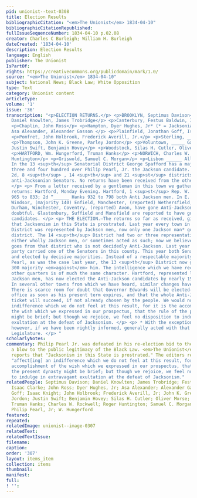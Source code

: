 ```yaml
---
pid: unionist--text-0308
title: Election Results
bibliographicCitation: "<em>The Unionist</em> 1834-04-10"
bibliographicCitationRepublished: 
fullIssueSequenceNumber: 1834-04-10 p.02.08
creator: Charles C Burleigh; William H. Burleigh
dateCreated: '1834-04-10'
description: Election Results
language: English
publisher: The Unionist
IsPartOf: 
rights: https://creativecommons.org/publicdomain/mark/1.0/
source: "<em>The Unionist</em> 1834-04-10"
subject: National News; Black Law; White Opposition
type: Text
category: Unionist content
articleType: 
volume: '1'
issue: '36'
transcription: "<p>ELECTION RETURNS.</p> <p>BROOKLYN, Septimus Davison</p> <p>Ashford,
  Daniel Knowlten, James Trobridge</p> <p>Canterbury, Festus Baldwin, Isaac Clarke</p>
  <p>Chaplin, John Ross</p> <p>Hampton, Dyer Hughes, Jr* (* = Jacksonian)</p> <p>Killingley,
  Asa Alexander, Alexander Gasson </p> <p>Plainfield, Jonathan Goff, Isaac Knight</p>
  <p>Pomfret, John Holbrook, Frederick Averill, Jr.</p> <p>Sterling, ______ Smith</p>
  <p>Thompson, John K. Greene, Parley Jordon</p> <p>Voluntown, _____ Gallup</p> <p>Windham,
  Justin Swift, Benjamin Hovey</p> <p>Woodstock, Silas H. Cutler, Oliver Morse</p>
  <p>HARTFORD, Wm. Hungerford, Truman Hanks</p> <p>NORWICH, Charles W. Rockwell, Roger
  Huntington</p> <p>Griswold, Samuel C. Morgan</p> <p>Lisbon ______ Allen</p> <p>
  In the 13 <sup>th</sup> Senatorial District George Spafford has a majority of between
  three and four hundred over Philip Pearl, Jr. the Jackson candidate. The 1<sup>st</sup>,
  2d, 8 <sup>th</sup> , 14 <sup>th</sup> and 21 <sup>st</sup> districts have elected
  anti-Jacksonian Senators. No returns have been received from the other districts.
  </p> <p> From a letter received by a gentleman in this town we gather the following
  returns: Hartford, Monday Evening. Hartford, 1 <sup>st</sup> Rep. W. Hungerford
  965 to 833; 2d “______ Hanks 932 to 798 both Anti Jackson men. In E. Hartford, E.
  Windsor, (majority 140) Enfield, Manchester, (reported) Wethersfield, Middletown,
  Durham, Winchester, Coventry, (reported) Avon, have gone Anti-Jackson. Southington
  doubtful. Glastonbury, Suffield and Mansfield are reported to have gone for Jackson
  candidates. </p> <p> THE ELECTION.—The returns so far as received, give strong indications
  that Jacksonism in this State is prostrated. Last year every town in the 13 <sup>th</sup>
  District was represented by Jackson men, now only one Jackson man* goes from this
  district. The 14 <sup>th</sup> District had two or three representatives who were
  either wholly Jackson men, or sometimes acted as such; now we believe not a man
  goes from that district who is not decidedly Anti-Jackson. Last year the Jackson
  party carried one of the Senators in this county. This year both Senators are Anti-Jackson,
  and elected by decisive majorities. Instead of a respectable majority <em>for</em>
  Pearl, as was the case last year, the 13 <sup>th</sup> District now gives more than
  300 majority <em>against</em> him. The intelligence which we have received from
  other quarters is of much the same character. Hartford, represented last year by
  Jackson men, has now elected the Anti-Jackson candidates by nearly 150 majority.
  In several other towns from which we have heard, similar changes have taken place.
  There is scarce room for doubt that Governor Edwards will be elected—to quit the
  office as soon as his present term expires, and that the whole Anti-Jackson State
  ticket will succeed, if not already chosen by the people. We would not affect an
  indifference which we do not feel at this result, for it is the accomplishment of
  the wish which we expressed in our prospectus, that the rule of the present dynasty
  might be brief; but though we rejoice, we feel no disposition to indulge in extravagant
  exultation at the defeat of Jacksonism. </p> <p> * With the exception of one, who,
  however, if we have been rightly informed, generally acted with that party in the
  Legislature. </p> "
scholarlyNotes: 
commentary: Philip Pearl Jr. was defeated in his re-election bid to the State Senate,
  a blow to the public legitimacy of the Black Law. <em>The Unionist</em> happily
  reports that "Jacksonism in this State is prostrated." The editors refrain from
  "affect[ing] an indifference which we do not feel at this result, for it is the
  accomplishment of the wish which we expressed in our prospectus, that the rule of
  the present dynasty might be brief; but though we rejoice, we feel no disposition
  to indulge in extravagant exultation at the defeat of Jacksonism."
relatedPeople: Septimus Davison; Daniel Knowlten; James Trobridge; Festus Baldwin;
  Isaac Clarke; John Ross; Dyer Hughes, Jr; Asa Alexander; Alexander Gasson; Jonathan
  Goff; Isaac Knight; John Holbrook; Frederick Averill, Jr; John K. Greene; Parley
  Jordon; Justin Swift; Benjamin Hovey; Silas H. Cutler; Oliver Morse; William Hungerford;
  Truman Hanks; Charles W. Rockwell; Roger Huntington; Samuel C. Morgan; George Spafford;
  Philip Pearl, Jr; W. Hungerford
featured: 
repeated: 
relatedImage: unionist--image-0307
relatedText: 
relatedTextIssue: 
filename: 
caption: 
order: '307'
layout: items_item
collection: items
thumbnail: 
manifest: 
full: 
! '': 
---
```

